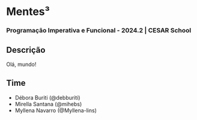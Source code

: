 # Mentes³
### Programação Imperativa e Funcional - 2024.2 | CESAR School

## Descrição
Olá, mundo!


## Time
- Débora Buriti (@debburiti)
- Mirella Santana (@mihebs)
- Myllena Navarro (@Myllena-lins)
